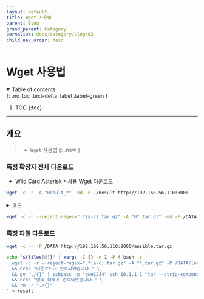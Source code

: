 ```yaml
---
layout: default
title: Wget 사용법
parent: Blog
grand_parent: Category
permalink: docs/category/blog/92
child_nav_order: desc
---
```


# Wget 사용법

<details open markdown="block">
  <summary>
    Table of contents
  </summary>
  {: .no_toc .text-delta .label .label-green }
  
1. TOC
{:toc}

</details>

---

## 개요

> - `Wget` 사용법
{: .new }

### 특정 확장자 전체 다운로드

- Wild Card Asterisk `*` 사용 Wget 다운로드

```bash
wget -c -r -A "Result_*" -nd -P ./Result http://192.168.56.110:8000
```

<details markdown="block">
  <summary>
    코드
  </summary>
  {: .text-delta .label .label-green }

```bash
Result
├── Result_1
├── Result_2
├── Result_3
├── Result_4
├── Result_5
├── Result_6
├── Result_7
└── Result_8
```

</details>

```bash
wget -c -r --reject-regex=".*(a-c).tar.gz" -A "d*.tar.gz" -nd -P /DATA http://192.168.56.110:8000/
```

### 특정 파일 다운로드

```bash
wget -c -r -P /DATA http://192.168.56.110:8000/ansible.tar.gz
```

```bash
echo "${files[@]}" | xargs -I {} -n 1 -P 4 bash -c '
  wget -c -r --reject-regex=".*(a-c).tar.gz" -A "*.tar.gz" -P /DATA/local "http://10.1.1.100:8000/{}" -O "./{}" \
  && echo "다운로드가 완료되었습니다." \
  && pv "./{}" | sshpass -p "qwe1234" ssh 10.1.1.1 "tar --strip-components=1 -zxvf - -C /mnt/path" \
  && echo "압축 해제가 완료되었습니다." \
  && rm -r "./{}"
' > result
```

